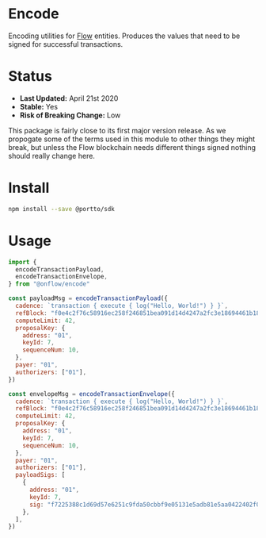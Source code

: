 # Encode

Encoding utilities for [Flow](https://onflow.org) entities. Produces the values that need to be signed for successful transactions.

# Status

- **Last Updated:** April 21st 2020
- **Stable:** Yes
- **Risk of Breaking Change:** Low

This package is fairly close to its first major version release.
As we propogate some of the terms used in this module to other things they might break, but unless the Flow blockchain needs different things signed nothing should really change here.

# Install

```bash
npm install --save @portto/sdk
```

# Usage

```javascript
import {
  encodeTransactionPayload,
  encodeTransactionEnvelope,
} from "@onflow/encode"

const payloadMsg = encodeTransactionPayload({
  cadence: `transaction { execute { log("Hello, World!") } }`,
  refBlock: "f0e4c2f76c58916ec258f246851bea091d14d4247a2fc3e18694461b1816e13b",
  computeLimit: 42,
  proposalKey: {
    address: "01",
    keyId: 7,
    sequenceNum: 10,
  },
  payer: "01",
  authorizers: ["01"],
})

const envelopeMsg = encodeTransactionEnvelope({
  cadence: `transaction { execute { log("Hello, World!") } }`,
  refBlock: "f0e4c2f76c58916ec258f246851bea091d14d4247a2fc3e18694461b1816e13b",
  computeLimit: 42,
  proposalKey: {
    address: "01",
    keyId: 7,
    sequenceNum: 10,
  },
  payer: "01",
  authorizers: ["01"],
  payloadSigs: [
    {
      address: "01",
      keyId: 7,
      sig: "f7225388c1d69d57e6251c9fda50cbbf9e05131e5adb81e5aa0422402f048162",
    },
  ],
})
```
